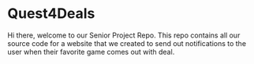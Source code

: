 # Quest4Deals
Hi there, welcome to our Senior Project Repo. This repo contains all our source code for a website that we created to send out notifications to the user when their favorite game comes out with deal.
